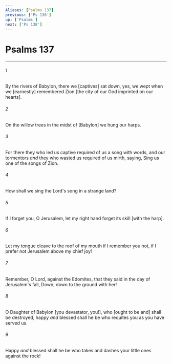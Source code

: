 ```yaml
---
Aliases: [Psalms 137]
previous: ['Ps 136']
up: ['Psalms']
next: ['Ps 138']
---
```

# Psalms 137

***














###### 1 






By the rivers of Babylon, there we [captives] sat down, yes, we wept when we [earnestly] remembered Zion [the city of our God imprinted on our hearts]. 













###### 2 






On the willow trees in the midst of [Babylon] we hung our harps. 













###### 3 






For there they who led us captive required of us a song with words, and our tormentors _and_ they who wasted us required of us mirth, saying, Sing us one of the songs of Zion. 













###### 4 






How shall we sing the Lord's song in a strange land? 













###### 5 






If I forget you, O Jerusalem, let my right hand forget its skill [with the harp]. 













###### 6 






Let my tongue cleave to the roof of my mouth if I remember you not, if I prefer not Jerusalem above my chief joy! 













###### 7 






Remember, O Lord, against the Edomites, that they said in the day of Jerusalem's fall, Down, down to the ground with her! 













###### 8 






O Daughter of Babylon [you devastator, you!], who [ought to be and] shall be destroyed, happy _and_ blessed shall he be who requites you as you have served us. 













###### 9 






Happy _and_ blessed shall he be who takes and dashes your little ones against the rock!
